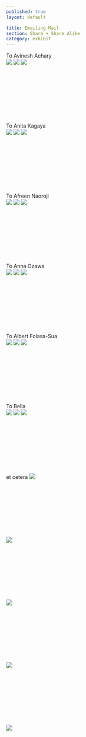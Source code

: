 ```yaml
---
published: true
layout: default

title: Emailing Mail
section: Share + Share Alike
category: exhibit
---
```


To Avinesh Achary
<br>
<img src="https://i.imgur.com/TLCyp4Dl.jpg">
<img src="https://i.imgur.com/nNKLyYdl.jpg">
<img src="https://i.imgur.com/LLZRH9il.jpg">
<br><br>
<br><br>
<br><br>
<br><br>
<br><br>
To Anita Kagaya
<br>
<img src="https://i.imgur.com/tNMxxBbl.jpg">
<img src="https://i.imgur.com/QfQDA5bl.jpg">
<img src="https://i.imgur.com/ziwW2LWl.jpg">
<br><br>
<br><br>
<br><br>
<br><br>
<br><br>
To Afreen Naoroji
<br>
<img src="https://i.imgur.com/xmeGWPsl.jpg">
<img src="https://i.imgur.com/wQFeoi9l.jpg">
<img src="https://i.imgur.com/4kWxnV7l.jpg">
<br><br>
<br><br>
<br><br>
<br><br>
<br><br>
To Anna Ozawa
<br>
<img src="https://i.imgur.com/XAD7jQZl.jpg">
<img src="https://i.imgur.com/ahx1ePfl.jpg">
<img src="https://i.imgur.com/76CKW3nl.jpg">
<br><br>
<br><br>
<br><br>
<br><br>
<br><br>
To Albert Folasa-Sua
<br>
<img src="https://i.imgur.com/vmXdwf9l.jpg">
<img src="https://i.imgur.com/ovEun0Ml.jpg">
<img src="https://i.imgur.com/EViCVofl.jpg">
<br><br>
<br><br>
<br><br>
<br><br>
<br><br>
To Bella 
<br>
<img src="https://i.imgur.com/NbIPrzdl.jpg">
<img src="https://i.imgur.com/trmzPbZl.jpg">
<img src="https://i.imgur.com/jASmPfGl.jpg">
<br><br>
<br><br>
<br><br>
<br><br>
<br><br>
et cetera
<img src="https://i.imgur.com/Afvtkxxl.png">
<br><br>
<br><br>
<br><br>
<br><br>
<br><br>
<img src="https://i.imgur.com/6PWmGohl.png">
<br><br>
<br><br>
<br><br>
<br><br>
<br><br>
<img src="https://i.imgur.com/dhHi5yZl.png">
<br><br>
<br><br>
<br><br>
<br><br>
<br><br>
<img src="https://i.imgur.com/LJWAWgIl.png">
<br><br>
<br><br>
<br><br>
<br><br>
<br><br>
<img src="https://i.imgur.com/ih92yf2l.png">
